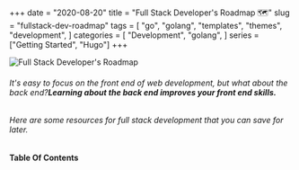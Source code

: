 +++
date = "2020-08-20"
title = "Full Stack Developer's Roadmap 🗺"
slug = "fullstack-dev-roadmap"
tags = [
    "go",
    "golang",
    "templates",
    "themes",
    "development",
]
categories = [
    "Development",
    "golang",
]
series = ["Getting Started", "Hugo"]
+++

![Full Stack Developer's Roadmap](https://res.cloudinary.com/practicaldev/image/fetch/s--yZ-A1RXK--/c_imagga_scale,f_auto,fl_progressive,h_420,q_auto,w_1000/https://dev-to-uploads.s3.amazonaws.com/i/s7cj5qsge61za29lvn4s.jpg)

###### It's easy to focus on the front end of web development, but what about the back end?**Learning about the back end improves your front end skills.**

###### Here are some resources for full stack development that you can save for later.

#### Table Of Contents